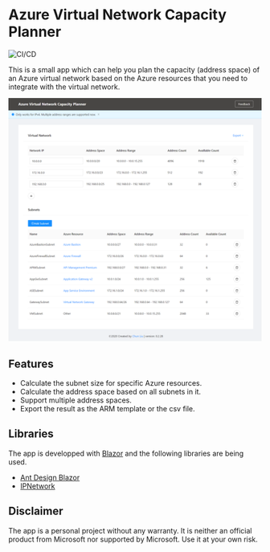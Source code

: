 # Azure Virtual Network Capacity Planner

![CI/CD](https://github.com/chunliu/vnet-capacity-planner/workflows/CI/CD/badge.svg)

This is a small app which can help you plan the capacity (address space) of an Azure virtual network based on the Azure resources that you need to integrate with the virtual network. 

![Vnet Planner](vnetplanner.png)

## Features

- Calculate the subnet size for specific Azure resources.
- Calculate the address space based on all subnets in it.
- Support multiple address spaces.
- Export the result as the ARM template or the csv file.

## Libraries

The app is developped with [Blazor](https://dotnet.microsoft.com/apps/aspnet/web-apps/blazor) and the following libraries are being used. 

- [Ant Design Blazor](https://antblazor.com/en-US/)
- [IPNetwork](https://github.com/lduchosal/ipnetwork)

## Disclaimer

The app is a personal project without any warranty. It is neither an official product from Microsoft nor supported by Microsoft. Use it at your own risk.
